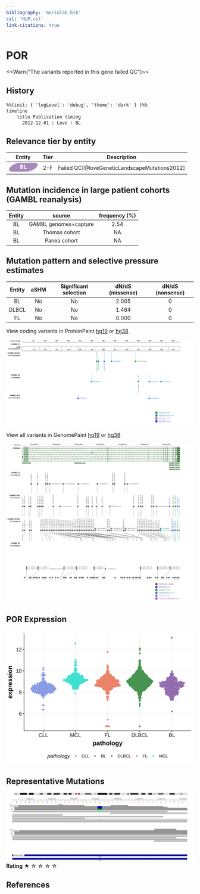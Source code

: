```yaml
---
bibliography: 'morinlab.bib'
csl: 'NLM.csl'
link-citations: true
---
```

# POR

<<Warn("The variants reported in this gene failed QC")>>

## History
```mermaid
%%{init: { 'logLevel': 'debug', 'theme': 'dark' } }%%
timeline
    title Publication timing
      2012-12-01 : Love : BL
```

## Relevance tier by entity

|Entity|Tier|Description                           |
|:------:|:----:|--------------------------------------|
|![BL](images/icons/BL_tier2.png)    |2-F   | Failed QC[@loveGeneticLandscapeMutations2012]|

## Mutation incidence in large patient cohorts (GAMBL reanalysis)

|Entity|source               |frequency (%)|
|:------:|:---------------------:|:-------------:|
|BL    |GAMBL genomes+capture|2.54         |
|BL    |Thomas cohort        |  NA         |
|BL    |Panea cohort         |  NA         |

## Mutation pattern and selective pressure estimates

|Entity|aSHM|Significant selection|dN/dS (missense)|dN/dS (nonsense)|
|:------:|:----:|:---------------------:|:----------------:|:----------------:|
|BL    |No  |No                   |2.005           |0               |
|DLBCL |No  |No                   |1.464           |0               |
|FL    |No  |No                   |0.000           |0               |



View coding variants in ProteinPaint [hg19](https://morinlab.github.io/LLMPP/GAMBL/POR_protein.html)  or [hg38](https://morinlab.github.io/LLMPP/GAMBL/POR_protein_hg38.html)

![](images/proteinpaint/POR_NM_001382657.svg)

View all variants in GenomePaint [hg19](https://morinlab.github.io/LLMPP/GAMBL/POR.html)  or [hg38](https://morinlab.github.io/LLMPP/GAMBL/POR_hg38.html)

![](images/proteinpaint/POR.svg)

## POR Expression
![](images/gene_expression/POR_by_pathology.svg)
<!-- ORIGIN: loveGeneticLandscapeMutations2012 -->
<!-- BL: loveGeneticLandscapeMutations2012 -->

## Representative Mutations

![](primary/Love_POR.svg)
**Rating**
&starf; &star; &star; &star; &star;


## References

